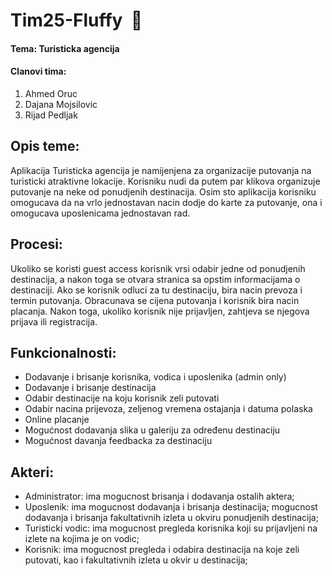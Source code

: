 ﻿# Tim25-Fluffy  🦄

#### Tema: Turisticka agencija

#### Clanovi tima:
1. Ahmed Oruc
2. Dajana Mojsilovic
3. Rijad Pedljak

## Opis teme:
Aplikacija Turisticka agencija je namijenjena za organizacije putovanja na turisticki atraktivne lokacije. Korisniku nudi da putem par klikova organizuje putovanje na neke od ponudjenih destinacija. Osim sto aplikacija korisniku omogucava da na vrlo jednostavan nacin dodje do karte za putovanje, ona i omogucava uposlenicama jednostavan rad. 

## Procesi:
Ukoliko se koristi guest access korisnik vrsi odabir jedne od ponudjenih destinacija, a nakon toga se otvara stranica sa opstim informacijama o destinaciji. Ako se korisnik odluci za tu destinaciju, bira nacin prevoza i termin putovanja. Obracunava se cijena putovanja i korisnik bira nacin placanja. Nakon toga, ukoliko korisnik nije prijavljen, zahtjeva se njegova prijava ili registracija.

## Funkcionalnosti:
* Dodavanje i brisanje korisnika, vodica i uposlenika (admin only)
* Dodavanje i brisanje destinacija
* Odabir destinacije na koju korisnik zeli putovati
* Odabir nacina prijevoza, zeljenog vremena ostajanja i datuma polaska
* Online placanje
* Mogućnost dodavanja slika u galeriju za određenu destinaciju
* Mogućnost davanja feedbacka za destinaciju

## Akteri:
* Administrator: ima mogucnost brisanja i dodavanja ostalih aktera; 
* Uposlenik: ima mogucnost dodavanja i brisanja destinacija; mogucnost dodavanja i brisanja fakultativnih izleta u okviru ponudjenih destinacija; 
* Turisticki vodic: ima mogucnost pregleda korisnika koji su prijavljeni na izlete na kojima je on vodic;
* Korisnik: ima mogucnost pregleda i odabira destinacija na koje zeli putovati, kao i fakultativnih izleta u okvir u destinacija;


